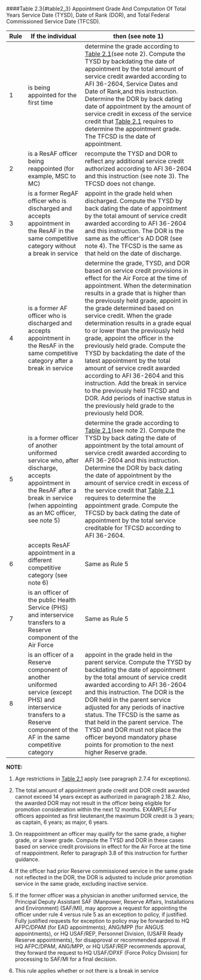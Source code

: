 ####Table 2.3{#table2_3} Appointment Grade And Computation Of Total Years Service Date (TYSD), Date of Rank (DOR), and Total Federal Commissioned Service Date (TFCSD).

| Rule | If the individual                                                                                                                                                               | then (see note 1) |
|------|---------------------------------------------------------------------------------------------------------------------------------------------------------------------------------|-------------------|
| 1    | is being appointed for the first time                                                                                                                                           |      determine the grade according to [Table 2.1](#table2_1)(see note 2). Compute the TYSD by backdating the date of appointment by the total amount of service credit awarded according to AFI 36-2604, Service Dates and Date of Rank,and this instruction. Determine the DOR by back dating date of appointment by the amount of service credit in excess of the service credit that [Table 2.1](#table2_1) requires to determine the appointment grade. The TFCSD is the date of appointment.              |
| 2    | is a ResAF officer being reappointed (for example, MSC to MC)                                                                                                                   |recompute the TYSD and DOR to reflect any additional service credit authorized according to AFI 36-2604 and this instruction (see note 3). The TFCSD does not change. |
| 3    | is a former RegAF officer who is discharged and accepts appointment in the ResAF in the same competitive category without a break in service                                    |appoint in the grade held when discharged. Compute the TYSD by back dating the date of appointment by the total amount of service credit awarded according to AFI 36-2604 and this instruction. The DOR is the same as the officer's AD DOR (see note 4). The TFCSD is the same as that held on the date of discharge. |
| 4    | is a former AF officer who is discharged and accepts appointment in the ResAF in the same competitive category after a break in service                                         |determine the grade, TYSD, and DOR based on service credit provisions in effect for the Air Force at the time of appointment. When the determination results in a grade that is higher than the previously held grade, appoint in the grade determined based on service credit. When the grade determination results in a grade equal to or lower than the previously held grade, appoint the officer in the previously held grade. Compute the TYSD by backdating the date of the latest appointment by the total amount of service credit awarded according to AFI 36-2604 and this instruction. Add the break in service to the previously held TFCSD and DOR. Add periods of inactive status in the previously held grade to the previously held DOR. |
| 5    | is a former officer of another uniformed service who, after discharge, accepts appointment in the ResAF after a break in service (when appointing as an MC officer, see note 5) |   determine the grade according to [Table 2.1](#table2_1)(see note 2). Compute the TYSD by back dating the date of appointment by the total amount of service credit awarded according to AFI 36-2604 and this instruction. Determine the DOR by back dating the date of appointment by the amount of service credit in excess of the service credit that [Table 2.1](#table2_1) requires to determine the appointment grade. Compute the TFCSD by back dating the date of appointment by the total service creditable for TFCSD according to AFI 36-2604.                 |
| 6    | accepts ResAF appointment in a different competitive category (see note 6)                                                                                                      |Same as Rule 5|
| 7    | is an officer of the public Health Service (PHS) and interservice transfers to a Reserve component of the Air Force                                                             |Same as Rule 5|
| 8    | is an officer of a Reserve component of another uniformed service (except PHS) and interservice transfers to a Reserve component of the AF in the same competitive category     |appoint in the grade held in the parent service. Compute the TYSD by backdating the date of appointment by the total amount of service credit awarded according to AFI 36-2604 and this instruction. The DOR is the DOR held in the parent service adjusted for any periods of inactive status. The TFCSD is the same as that held in the parent service. The TYSD and DOR must not place the officer beyond mandatory phase points for promotion to the next higher Reserve grade. |

**NOTE:**

1. Age restrictions in [Table 2.1](#table2_1) apply (see paragraph 2.7.4 for exceptions).

2. The total amount of appointment grade credit and DOR credit awarded cannot exceed 14 years except as authorized in paragraph 2.18.2. Also, the awarded DOR may not result in the officer being eligible for promotion consideration within the next 12 months. EXAMPLE:For officers appointed as first lieutenant,the maximum DOR credit is 3 years; as captain, 6 years; as major, 6 years.

3. On reappointment an officer may qualify for the same grade, a higher grade, or a lower grade. Compute the TYSD and DOR in these cases based on service credit provisions in effect for the Air Force at the time of reappointment. Refer to paragraph 3.8 of this instruction for further guidance.

4. If the officer had prior Reserve commissioned service in the same grade not reflected in the DOR, the DOR is adjusted to include prior promotion service in the same grade, excluding inactive service.

5. If the former officer was a physician in another uniformed service, the Principal Deputy Assistant SAF (Manpower, Reserve Affairs, Installations and Environment) (SAF/MI), may approve a request for appointing the officer under rule 4 versus rule 5 as an exception to policy, if justified. Fully justified requests for exception to policy may be forwarded to HQ AFPC/DPAM (for EAD appointments), ANG/MPP (for ANGUS appointments), or HQ USAF/REP, Personnel Division, (USAFR Ready Reserve appointments), for disapproval or recommended approval. If HQ AFPC/DPAM, ANG/MPP, or HQ USAF/REP recommends approval, they forward the request to HQ USAF/DPXF (Force Policy Division) for processing to SAF/MI for a final decision.

6. This rule applies whether or not there is a break in service

